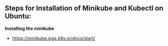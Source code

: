 ## Steps for Installation of Minikube and Kubectl on Ubuntu:

**Installing the minikube**

  * https://minikube.sigs.k8s.io/docs/start/




